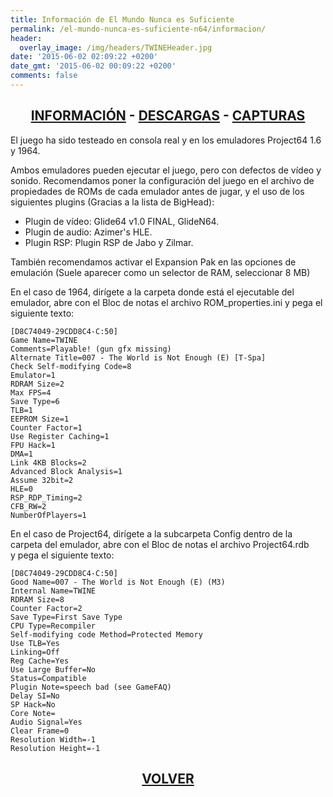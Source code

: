 ```yaml
---
title: Información de El Mundo Nunca es Suficiente
permalink: /el-mundo-nunca-es-suficiente-n64/informacion/
header:
  overlay_image: /img/headers/TWINEHeader.jpg
date: '2015-06-02 02:09:22 +0200'
date_gmt: '2015-06-02 00:09:22 +0200'
comments: false
---
```

<h2 style="text-align: center;"><strong><a href="/el-mundo-nunca-es-suficiente-n64/informacion/">INFORMACIÓN</a> - <a href="/el-mundo-nunca-es-suficiente-n64/descargar/">DESCARGAS</a> - <a href="/el-mundo-nunca-es-suficiente-n64/capturas/">CAPTURAS</a></strong></h2>

El juego ha sido testeado en consola real y en los emuladores Project64 1.6 y 1964.

Ambos emuladores pueden ejecutar el juego, pero con defectos de vídeo y sonido. 
Recomendamos poner la configuración del juego en el archivo de propiedades de ROMs de 
cada emulador antes de jugar, y el uso de los siguientes plugins (Gracias a la lista de 
BigHead):  
- Plugin de vídeo: Glide64 v1.0 FINAL, GlideN64.  
- Plugin de audio: Azimer's HLE.  
- Plugin RSP: Plugin RSP de Jabo y Zilmar.

También recomendamos activar el Expansion Pak en las opciones de emulación (Suele aparecer 
como un selector de RAM, seleccionar 8 MB)

En el caso de 1964, dirígete a la carpeta donde está el ejecutable del emulador, abre con el 
Bloc de notas el archivo ROM_properties.ini y pega el siguiente texto:

```
[D8C74049-29CDD8C4-C:50]  
Game Name=TWINE  
Comments=Playable! (gun gfx missing)  
Alternate Title=007 - The World is Not Enough (E) [T-Spa]  
Check Self-modifying Code=8  
Emulator=1  
RDRAM Size=2  
Max FPS=4  
Save Type=6  
TLB=1  
EEPROM Size=1  
Counter Factor=1  
Use Register Caching=1  
FPU Hack=1  
DMA=1  
Link 4KB Blocks=2  
Advanced Block Analysis=1  
Assume 32bit=2  
HLE=0  
RSP_RDP_Timing=2  
CFB_RW=2  
NumberOfPlayers=1
```

En el caso de Project64, dirígete a la subcarpeta Config dentro de la  
carpeta del emulador, abre con el Bloc de notas el archivo Project64.rdb  
y pega el siguiente texto:

```
[D8C74049-29CDD8C4-C:50]  
Good Name=007 - The World is Not Enough (E) (M3)  
Internal Name=TWINE  
RDRAM Size=8  
Counter Factor=2  
Save Type=First Save Type  
CPU Type=Recompiler  
Self-modifying code Method=Protected Memory  
Use TLB=Yes  
Linking=Off  
Reg Cache=Yes  
Use Large Buffer=No  
Status=Compatible  
Plugin Note=speech bad (see GameFAQ)  
Delay SI=No  
SP Hack=No  
Core Note=  
Audio Signal=Yes  
Clear Frame=0  
Resolution Width=-1  
Resolution Height=-1
```

<h2 style="text-align: center;"><a href="/el-mundo-nunca-es-suficiente-n64/"><strong>VOLVER</strong></a></h2>




